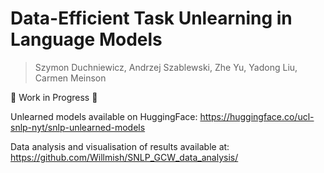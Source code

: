 # Data-Efficient Task Unlearning in Language Models
> Szymon Duchniewicz, Andrzej Szablewski, Zhe Yu, Yadong Liu, Carmen Meinson

🚧 Work in Progress 🚧

Unlearned models available on HuggingFace: https://huggingface.co/ucl-snlp-nyt/snlp-unlearned-models

Data analysis and visualisation of results available at: https://github.com/Willmish/SNLP_GCW_data_analysis/
